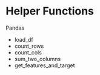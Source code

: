 # Helper Functions

Pandas
- load_df
- count_rows
- count_cols
- sum_two_columns
- get_features_and_target